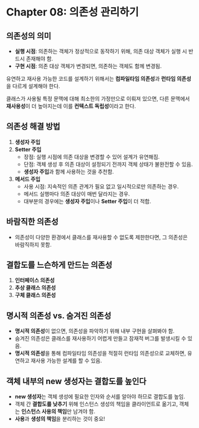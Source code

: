 # Chapter 08: 의존성 관리하기

## 의존성의 의미
- **실행 시점**: 의존하는 객체가 정상적으로 동작하기 위해, 의존 대상 객체가 실행 시 반드시 존재해야 함.
- **구현 시점**: 의존 대상 객체가 변경되면, 의존하는 객체도 함께 변경됨.

유연하고 재사용 가능한 코드를 설계하기 위해서는 **컴파일타임 의존성**과 **런타임 의존성**을 다르게 설계해야 한다.

클래스가 사용될 특정 문맥에 대해 최소한의 가정만으로 이뤄져 있으면, 다른 문맥에서 **재사용성**이 더 높아지는데 이를 **컨텍스트 독립성**이라고 한다.

## 의존성 해결 방법
1. **생성자 주입**
2. **Setter 주입**
    - 장점: 실행 시점에 의존 대상을 변경할 수 있어 설계가 유연해짐.
    - 단점: 객체 생성 후 의존 대상이 설정되기 전까지 객체 상태가 불완전할 수 있음.
    - **생성자 주입**과 함께 사용하는 것을 추천함.
3. **메서드 주입**
    - 사용 시점: 지속적인 의존 관계가 필요 없고 일시적으로만 의존하는 경우.
    - 메서드 실행마다 의존 대상이 매번 달라지는 경우.
    - 대부분의 경우에는 **생성자 주입**이나 **Setter 주입**이 더 적합.

## 바람직한 의존성
- 의존성이 다양한 환경에서 클래스를 재사용할 수 없도록 제한한다면, 그 의존성은 바람직하지 못함.

## 결합도를 느슨하게 만드는 의존성
1. **인터페이스 의존성**
2. **추상 클래스 의존성**
3. **구체 클래스 의존성**

## 명시적 의존성 vs. 숨겨진 의존성
- **명시적 의존성**이 없으면, 의존성을 파악하기 위해 내부 구현을 살펴봐야 함.
- 숨겨진 의존성은 클래스를 재사용하기 어렵게 만들고 잠재적 버그를 발생시킬 수 있음.
- **명시적 의존성**을 통해 컴파일타임 의존성을 적절히 런타임 의존성으로 교체하면, 유연하고 재사용 가능한 설계를 할 수 있음.

## 객체 내부의 new 생성자는 결합도를 높인다
- **new 생성자**는 객체 생성에 필요한 인자와 순서를 알아야 하므로 결합도를 높임.
- 객체 간 **결합도를 낮추기** 위해 인스턴스 생성의 책임을 클라이언트로 옮기고, 객체는 **인스턴스 사용의 책임**만 남겨야 함.
- **사용**과 **생성의 책임**을 분리하는 것이 중요!
